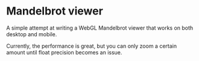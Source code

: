 # Mandelbrot viewer
A simple attempt at writing a WebGL Mandelbrot viewer that works on both desktop and mobile. 

Currently, the performance is great, but you can only zoom a certain amount until float precision becomes an issue. 